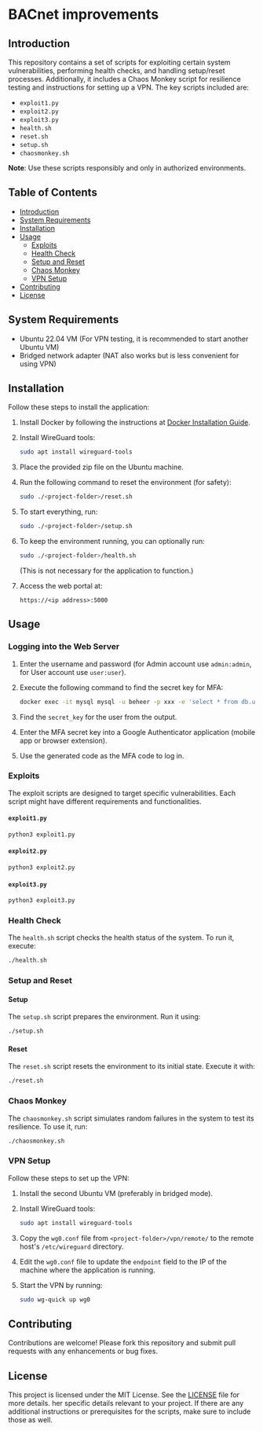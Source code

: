 # BACnet improvements

## Introduction

This repository contains a set of scripts for exploiting certain system vulnerabilities, performing health checks, and handling setup/reset processes. Additionally, it includes a Chaos Monkey script for resilience testing and instructions for setting up a VPN. The key scripts included are:

- `exploit1.py`
- `exploit2.py`
- `exploit3.py`
- `health.sh`
- `reset.sh`
- `setup.sh`
- `chaosmonkey.sh`

**Note**: Use these scripts responsibly and only in authorized environments.

## Table of Contents

- [Introduction](#introduction)
- [System Requirements](#system-requirements)
- [Installation](#installation)
- [Usage](#usage)
  - [Exploits](#exploits)
  - [Health Check](#health-check)
  - [Setup and Reset](#setup-and-reset)
  - [Chaos Monkey](#chaos-monkey)
  - [VPN Setup](#vpn-setup)
- [Contributing](#contributing)
- [License](#license)

## System Requirements

- Ubuntu 22.04 VM (For VPN testing, it is recommended to start another Ubuntu VM)
- Bridged network adapter (NAT also works but is less convenient for using VPN)

## Installation

Follow these steps to install the application:

1. Install Docker by following the instructions at [Docker Installation Guide](https://docs.docker.com/engine/install/ubuntu/).
2. Install WireGuard tools:

    ```bash
    sudo apt install wireguard-tools
    ```

3. Place the provided zip file on the Ubuntu machine.
4. Run the following command to reset the environment (for safety):

    ```bash
    sudo ./<project-folder>/reset.sh
    ```

5. To start everything, run:

    ```bash
    sudo ./<project-folder>/setup.sh
    ```

6. To keep the environment running, you can optionally run:

    ```bash
    sudo ./<project-folder>/health.sh
    ```

    (This is not necessary for the application to function.)

7. Access the web portal at:

    ```
    https://<ip address>:5000
    ```

## Usage

### Logging into the Web Server

1. Enter the username and password (for Admin account use `admin:admin`, for User account use `user:user`).
2. Execute the following command to find the secret key for MFA:

    ```bash
    docker exec -it mysql mysql -u beheer -p xxx -e 'select * from db.users'
    ```

3. Find the `secret_key` for the user from the output.
4. Enter the MFA secret key into a Google Authenticator application (mobile app or browser extension).
5. Use the generated code as the MFA code to log in.

### Exploits

The exploit scripts are designed to target specific vulnerabilities. Each script might have different requirements and functionalities.

#### `exploit1.py`

```bash
python3 exploit1.py
```

#### `exploit2.py`

```bash
python3 exploit2.py
```

#### `exploit3.py`

```bash
python3 exploit3.py
```

### Health Check

The `health.sh` script checks the health status of the system. To run it, execute:

```bash
./health.sh
```

### Setup and Reset

#### Setup

The `setup.sh` script prepares the environment. Run it using:

```bash
./setup.sh
```

#### Reset

The `reset.sh` script resets the environment to its initial state. Execute it with:

```bash
./reset.sh
```

### Chaos Monkey

The `chaosmonkey.sh` script simulates random failures in the system to test its resilience. To use it, run:

```bash
./chaosmonkey.sh
```

### VPN Setup

Follow these steps to set up the VPN:

1. Install the second Ubuntu VM (preferably in bridged mode).
2. Install WireGuard tools:

    ```bash
    sudo apt install wireguard-tools
    ```

3. Copy the `wg0.conf` file from `<project-folder>/vpn/remote/` to the remote host's `/etc/wireguard` directory.
4. Edit the `wg0.conf` file to update the `endpoint` field to the IP of the machine where the application is running.
5. Start the VPN by running:

    ```bash
    sudo wg-quick up wg0
    ```

## Contributing

Contributions are welcome! Please fork this repository and submit pull requests with any enhancements or bug fixes.

## License

This project is licensed under the MIT License. See the [LICENSE](LICENSE) file for more details.
her specific details relevant to your project. If there are any additional instructions or prerequisites for the scripts, make sure to include those as well.
